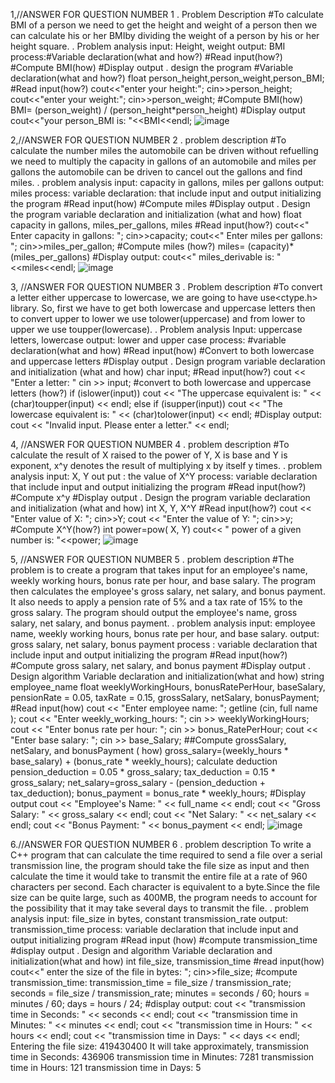 1,//ANSWER FOR QUESTION NUMBER 1
. Problem Description
   #To calculate BMI of a person we need to get the height and weight of a person then we can calculate his or her BMIby dividing the weight of a person by his or her height square.
. Problem analysis 
input: Height, weight
output: BMI
process:#Variable declaration(what and how?)
        #Read input(how?)
        #Compute BMI(how)
        #Display output
. design the program
   #Variable declaration(what and how?)
   float person_height,person_weight,person_BMI;
  #Read input(how?)
   cout<<"enter your height:";
   cin>>person_height;
   cout<<"enter your weight:";
   cin>>person_weight;
  #Compute BMI(how)
BMI= (person_weight) / (person_height*person_height)
#Display output
cout<<"your person_BMI is: "<<BMI<<endl;
![image](https://github.com/SWEG-2015EC-Batch/Coding-Geeks/assets/149189296/9096f7ff-d60d-405c-ad81-f8af46a2a8ee)




2,//ANSWER FOR QUESTION NUMBER 2
 . problem description 
#To calculate the number miles the automobile can be driven without refuelling we need to multiply the capacity in gallons of an automobile and miles per gallons the automobile can be driven to cancel out the gallons and find miles.
. problem analysis
input: capacity in gallons, miles per gallons
output: miles
process: 
variable declaration: that include input and output
initializing the program
#Read input(how)
#Compute miles
#Display output
. Design the program
variable declaration and initialization (what and how)
float  capacity in gallons, miles_per_gallons, miles
#Read input(how?)
cout<<" Enter capacity in gallons: ";
cin>>capacity;
cout<<" Enter miles per gallons: ";
cin>>miles_per_gallon;
#Compute miles (how?)
miles= (capacity)*(miles_per_gallons)
#Display output:
cout<<" miles_derivable is: "<<miles<<endl;
![image](https://github.com/SWEG-2015EC-Batch/Coding-Geeks/assets/149189296/69cb5259-81cf-4cdc-9c36-2e719ec0910c)




3, //ANSWER FOR QUESTION NUMBER 3
 . Problem description 
#To convert a letter either uppercase to lowercase, we are going to have use<ctype.h> library. So, first we have to get both lowercase and uppercase letters then to convert upper to lower we use tolower(uppercase) and from lower to upper we use toupper(lowercase). 
. Problem analysis 
Input: uppercase letters, lowercase
output: lower and upper case
process: 
#variable declaration(what and how)
#Read input(how)
#Convert to both lowercase and uppercase letters
#Display output
. Design program
variable declaration and initialization (what and how)
char input;
#Read input(how?)
 cout << "Enter a letter: "
 cin >> input;
#convert to both lowercase and uppercase letters (how?)
if (islower(input)) 
 cout << "The uppercase equivalent is: " << (char)toupper(input) << endl;
  else if (isupper(input)) 
   cout << "The lowercase equivalent is: " << (char)tolower(input) << endl;
#Display output:
  cout << "Invalid input. Please enter a letter." << endl;
  
   



4, //ANSWER FOR QUESTION NUMBER 4
. problem description
#To calculate the result of X raised to the power of Y, X is base and Y is exponent, x^y denotes the result of multiplying x by itself y times.
. problem analysis
input: X, Y
out put : the value of X^Y
process:
variable declaration that include input and output
initializing the program
#Read input(how?)
#Compute x^y
#Display output
. Design the program
variable declaration and initialization (what and how)
int X, Y, X^Y
#Read input(how?)
cout << "Enter value of X: ";
cin>>Y;
cout << "Enter the value of Y: ";
cin>>y;
#Compute X^Y(how?)
int power=pow( X, Y)
cout<< " power of a given number is: "<<power;
![image](https://github.com/SWEG-2015EC-Batch/Coding-Geeks/assets/149189296/431a6d44-7e5b-4e5f-a3f6-433177e1f5c6)



5, //ANSWER FOR QUESTION NUMBER 5
 . problem description 
#The problem is to create a program that takes input for an employee's name, weekly working hours, bonus rate per hour, and base salary. The program then calculates the employee's gross salary, net salary, and bonus payment. It also needs to apply a pension rate of 5% and a tax rate of 15% to the gross salary.
The program should output the employee's name, gross salary, net salary, and bonus payment.
. problem analysis
input: employee name, weekly working hours, bonus rate per hour, and base salary.
output: gross salary, net salary, bonus payment
process :
variable declaration that include input and output
initializing the program
#Read input(how?)
#Compute gross salary, net salary, and bonus payment
#Display output
. Design algorithm
Variable declaration and initialization(what and how)
string employee_name
float weeklyWorkingHours, bonusRatePerHour, baseSalary, pensionRate = 0.05, taxRate = 0.15, grossSalary, netSalary, bonusPayment;
#Read input(how)
cout << "Enter employee name: ";
getline (cin, full name );
cout << "Enter weekly_working_hours: ";
cin >> weeklyWorkingHours;
cout << "Enter bonus rate per hour: ";
cin >> bonus_RatePerHour;
cout << "Enter base salary: ";
cin >> base_Salary;
##Compute grossSalary, netSalary, and bonusPayment ( how)
gross_salary=(weekly_hours * base_salary) + (bonus_rate * weekly_hours);
calculate deduction
pension_deduction = 0.05 * gross_salary;
 tax_deduction = 0.15 * gross_salary;
net_salary=gross_salary - (pension_deduction + tax_deduction);
bonus_payment = bonus_rate * weekly_hours;
#Display output
cout << "Employee's Name: " << full_name << endl;
    cout << "Gross Salary: " << gross_salary << endl;
    cout << "Net Salary: " << net_salary << endl;
    cout << "Bonus Payment: " << bonus_payment << endl;
    ![image](https://github.com/SWEG-2015EC-Batch/Coding-Geeks/assets/149189296/05f446d5-6904-4314-8708-237ffa03f334)



    
6.//ANSWER FOR QUESTION NUMBER 6
. problem description
To write a C++ program that can calculate the time required to send a file over a serial transmission line, the program should take the file size as input and then calculate the time it would take to transmit the entire file at a rate of 960 characters per second. Each character is equivalent to a byte.Since the file size can be quite large, such as 400MB, the program needs to account for the possibility that it may take several days to transmit the file.
. problem analysis
input: file_size in bytes, constant transmission_rate
output: transmission_time
process:
variable declaration that include input and output
initializing program
#Read input (how)
#compute transmission_time
#display output
. Design and algorithm
Variable declaration and initialization(what and how)
int file_size, transmission_time
#read input(how)
  cout<<" enter the size of the file in bytes: ";
 cin>>file_size;
#compute transmission_time:
transmission_time = file_size / transmission_rate;
 seconds = file_size / transmission_rate;
minutes = seconds / 60;
hours = minutes / 60;
days = hours / 24;
#display output:
cout << "transmission time in Seconds: " << seconds << endl;
    cout << "transmission time in Minutes: " << minutes << endl;
    cout << "transmission time in Hours: " << hours << endl;
    cout << "transmission time in Days: " << days << endl;
Entering the file size: 419430400
It will take approximately,
transmission time in Seconds: 436906
transmission time in Minutes: 7281
transmission time in Hours: 121
transmission time in Days: 5


